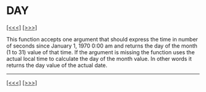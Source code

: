 # DAY

[\[\<\<\<\]](ug_25.39.md) [\[\>\>\>\]](ug_25.41.md)

This function accepts one argument that should express the time in
number of seconds since January 1, 1970 0:00 am and returns the day of
the month (1 to 31) value of that time. If the argument is missing the
function uses the actual local time to calculate the day of the month
value. In other words it returns the day value of the actual date.

-----

[\[\<\<\<\]](ug_25.39.md) [\[\>\>\>\]](ug_25.41.md)
